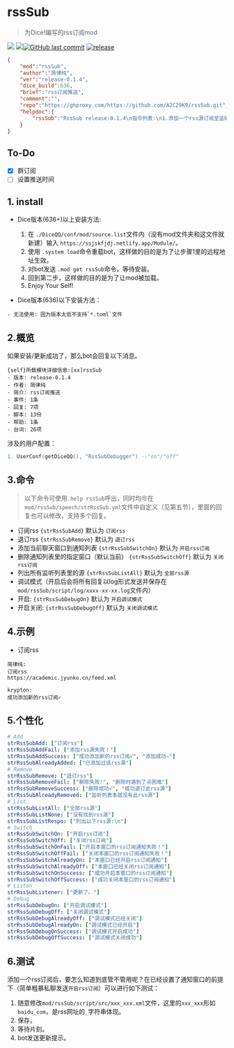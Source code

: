 # rssSub
> 为Dice!编写的rss订阅mod

[![](https://img.shields.io/github/issues/A2C29K9/rssSub)](https://github.com/A2C29K9/rssSub/issues) [![](https://img.shields.io/github/issues-pr/A2C29K9/rssSub)](https://github.com/A2C29K9/rssSub/pulls)[![GitHub last commit](https://img.shields.io/github/last-commit/A2C29K9/rssSub.svg)](https://github.com/A2C29K9/rssSub/commits) [![release](https://img.shields.io/github/v/release/A2C29K9/rssSub.svg)](https://github.com/A2C29K9/rssSub/releases)
```json
{
    "mod":"rssSub",
    "author":"简律纯",
    "ver":"release-0.1.4",
    "dice_build":636,
    "brief":"rss订阅推送",
    "comment":"",
    "repo":"https://ghproxy.com/https://github.com/A2C29K9/rssSub.git",
    "helpdoc":{
        "rssSub":"RssSub release-0.1.4\n指令列表:\n1.添加一个rss源订阅至监听列表:\n\t【{strRssSubAdd}[(\\f)url]】\n2.删除rss监听列表里指定的源:\n\t【{strRssSubRemove}[(\\f)url|number]】\n3.添加窗口到通知列表:\n\t【{strRssSubSwitchOn}[user_id,group_id]】\n4.删除通知列表里的指定窗口:\n\t【{strRssSubSwitchOff}[user_id,group_id]】\n5.列出所有监听列表里的源:\n\t【{strRssSubListAll}】\n6.调试模式开关(开启会将所有回应存入script/log/xxx.log文件内):\n\t【{strRssSubDebugOn}】\n\t【{strRssSubDebugOff}】\n\ngithub repo:\nhttps://github.com/A2C29K9/rssSub"
    }
}
```

## To-Do

- [x] 群订阅
- [ ] 设置推送时间

## 1. install

- Dice版本(636+)以上安装方法:

  1. 在 `./DiceQQ/conf/mod/source.list`文件内（没有mod文件夹和这文件就新建）输入 `https://ssjskfjdj.netlify.app/Module/`。
  2. 使用 `.system load`命令重载bot，这样做的目的是为了让步骤1里的远程地址生效。
  3. 对bot发送 `.mod get rssSub`命令，等待安装。
  4. 回到第二步，这样做的目的是为了让mod被加载。
  5. Enjoy Your Self!
- Dice版本(636)以下安装方法：
 ```
 - 无法使用: 因为版本太低不支持`*.toml`文件
 ```

## 2.概览
如果安装/更新成功了，那么bot会回复以下消息。
```
{self}所载模块详细信息:[xx]rssSub
- 版本: release-0.1.4
- 作者: 简律纯
- 简介: rss订阅推送
- 事件: 1条
- 回复: 7项
- 脚本: 13份
- 帮助: 1条
- 台词: 26项
```
涉及的用户配置：
```lua
1. UserConf(getDiceQQ(), "RssSubDebugger") --"on"/"off"
```
## 3.命令
> 以下命令可使用`.help rssSub`呼出，同时均🉑在`mod/rssSub/speech/strRssSub.yml`文件中自定义（见第五节），里面的回复也可以修改，支持多个回复。
- 订阅rss
 `{strRssSubAdd}` 默认为 `订阅rss`
- 退订rss
 `{strRssSubRemove}` 默认为 `退订rss`
- 添加当前聊天窗口到通知列表
 `{strRssSubSwitchOn}` 默认为 `开启rss订阅`
- 删除通知列表里的指定窗口（默认当前）
 `{strRssSubSwitchOff}` 默认为 `关闭rss订阅`
- 列出所有监听列表里的源
 `{strRssSubListAll}` 默认为 `全部rss源`
- 调试模式（开启后会将所有回复以log形式发送并保存在`mod/rssSub/script/log/xxxx-xx-xx.log`文件内）
 - 开启:
  `{strRssSubDebugOn}` 默认为 `开启调试模式`
 - 开启关闭:
  `{strRssSubDebugOff}` 默认为 `关闭调试模式`

## 4.示例
- 订阅rss
 ```
 简律纯:
 订阅rss
 https://academic.jyunko.cn/feed.xml
 
 krypton:
 成功添加新的rss订阅✓
 ```

## 5.个性化
```yaml
# Add
strRssSubAdd: ["订阅rss"]
strRssSubAddFail: ["添加rss源失败！"]
strRssSubAddSuccess: ["成功添加新的rss订阅√", "添加成功~"]
strRssSubAlreadyAdded: ["已添加过该rss源"]
# Remove
strRssSubRemove: ["退订rss"]
strRssSubRemoveFail: ["删除失败!", "删除时遇到了点困难"]
strRssSubRemoveSuccess: ["删除成功√", "成功退订此rss源"]
strRssSubAlreadyRemoved: ["监听列表本就没有此rss源"]
# List
strRssSubListAll: ["全部rss源"]
strRssSubListNone: ["没有找到rss源"]
strRssSubListRespo: ["列出以下rss源:\n"]
# Switch
strRssSubSwitchOn: ["开启rss订阅"]
strRssSubSwitchOff: ["关闭rss订阅"]
strRssSubSwitchOnFail: ["开启本窗口的rss订阅通知失败！"]
strRssSubSwitchOffFail: ["关闭本窗口的rss订阅通知失败！"]
strRssSubSwitchAlreadyOn: ["本窗口已经开启rss订阅通知"]
strRssSubSwitchAlreadyOff: ["本窗口已经关闭rss订阅通知"]
strRssSubSwitchOnSuccess: ["成功开启本窗口的rss订阅通知"]
strRssSubSwitchOffSuccess: ["成功关闭本窗口的rss订阅通知"]
# Listen
strRssSubListener: ["更新了。"]
# Debug
strRssSubDebugOn: ["开启调试模式"]
strRssSubDebugOff: ["关闭调试模式"]
strRssSubDebugAlreadyOff: ["调试模式已经关闭"]
strRssSubDebugAlreadyOn: ["调试模式已经开启"]
strRssSubDebugOnSuccess: ["调试模式开启成功"]
strRssSubDebugOffSuccess: ["调试模式关闭成功"]
```

## 6.测试
添加一个rss订阅后，要怎么知道到底管不管用呢？在已经设置了通知窗口的前提下（简单粗暴私聊发送`开启rss订阅`）可以进行如下测试：
1. 随意修改`mod/rssSub/script/src/xxx_xxx.xml`文件，这里的`xxx_xxx`形如`baidu_com`，是rss网址的`_`字符串体现。
2. 保存。
3. 等待片刻。
4. bot发送更新提示。
